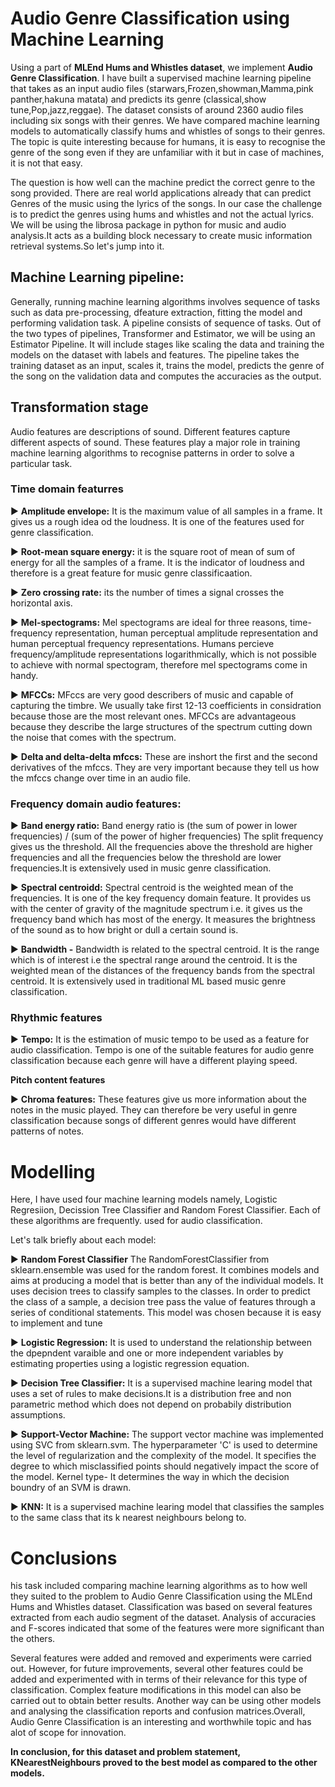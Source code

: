 # **Audio Genre Classification using Machine Learning**


Using a part of **MLEnd Hums and Whistles dataset**, we implement ****Audio Genre Classification****. I have built a supervised machine learning pipeline that takes as an input audio files (starwars,Frozen,showman,Mamma,pink panther,hakuna matata) and predicts its genre (classical,show tune,Pop,jazz,reggae). The dataset consists of around 2360 audio files including six songs with their genres. We have compared machine learning models to automatically classify hums and whistles of songs to their genres. The topic is quite interesting because for humans, it is easy to recognise the genre of the song even if they are unfamiliar with it but in case of machines, it is not that easy. 

The question is how well can the machine predict the correct genre to the song provided. There are real world applications already that can predict Genres of the music using the lyrics of the songs. In our case the challenge is to predict the genres using hums and whistles and not the actual lyrics. We will be using the librosa package in python for music and audio analysis.It acts as a building block necessary to create music information retrieval systems.So let's jump into it.


## Machine Learning pipeline:

Generally, running machine learning algorithms involves sequence of tasks such as data pre-processing, dfeature extraction, fitting the model and performing validation task. A pipeline consists of sequence of tasks. Out of the two types of pipelines, Transformer and Estimator, we will be using an Estimator Pipeline. It will include stages like scaling the data and training the models on the dataset with labels and features. The pipeline takes the training dataset as an input, scales it, trains the model, predicts the genre of the song on the validation data and computes the accuracies as the output.


## Transformation stage
Audio features are descriptions of sound. Different features capture different aspects of sound. 
These features play a major role in training machine learning algorithms to recognise patterns in order to solve a particular task.

### **Time domain featurres**

▶️ **Amplitude envelope:** It is the maximum value of all samples in a frame. It gives us a rough idea od the loudness. It is one of the features used for genre classification.

▶️ **Root-mean square energy:** it is the square root of mean of sum of energy for all the samples of a frame. It is the indicator of loudness and therefore is a great feature for music genre classificaation.

▶️ **Zero crossing rate:** its the number of times a signal crosses the horizontal axis.


▶️ **Mel-spectograms:** Mel spectograms are ideal for three reasons, time-frequency representation, human perceptual amplitude representation and human perceptual frequency representations. 
Humans percieve frequency/amplitude representations logarithmically, which is not possible to achieve with normal spectogram, therefore mel spectograms come in handy. 

▶️ **MFCCs:** MFccs are very good describers of music and capable of capturing the timbre. We usually take first 12-13 coefficients in considration because those are the most relevant 
ones. MFCCs are advantageous because they describe the large structures of the spectrum cutting down the noise that comes with the spectrum.

▶️ **Delta and delta-delta mfccs:** These are inshort the first and the second derivatives of the mfccs. They are very important because they tell us how the mfccs change over time in an audio file.
    
    
### **Frequency domain audio features:**

▶️ **Band energy ratio:** Band energy ratio is (the sum of power in lower frequencies) / (sum of the power of higher frequencies)
The split frequency gives us the threshold. All the frequencies above the threshold are higher frequencies and 
all the frequencies below the threshold are lower frequencies.It is extensively used in music genre classification.

▶️ **Spectral centroidd:** Spectral centroid is the weighted mean of the frequencies. It is one of the key frequency domain feature. It provides us with the center of gravity of the magnitude spectrum i.e. it gives us the frequency band which has most of the energy.
It measures the brightness of the sound as to how bright or dull a certain sound is.

▶️ **Bandwidth -** Bandwidth is related to the spectral centroid. It is the range which is of interest i.e the spectral range around the centroid. It is the weighted mean of the distances of the frequency bands from the spectral centroid. 
It is extensively used in traditional ML based music genre classification.

### **Rhythmic features**

▶️ **Tempo:** It is the estimation of music tempo to be used as a feature for audio classification. Tempo is one of the suitable features for audio genre classification because each genre will have a different playing speed.

**Pitch content features**

▶️ **Chroma features:** These features give us more information about the notes in the music played. They can therefore be very useful in genre classification because songs of different genres would have different patterns of notes.


# Modelling


Here, I have used four machine learning models namely, Logistic Regresiion, Decission Tree Classifier and Random Forest Classifier. Each of these algorithms are frequently. used for audio classification.

Let's talk briefly about each model:

▶️ **Random Forest Classifier** The RandomForestClassifier from sklearn.ensemble was used for the random forest. It combines models and aims at producing a model that is better than any of the individual models. It uses decision trees to classify samples to the classes. 
In order to predict the class of a sample, a decision tree pass the value of features through a series of conditional statements. This model was chosen because it is easy to implement and tune 

▶️ **Logistic Regression:** It is used to understand the relationship between the dpepndent varaible and one or more independent variables by estimating properties using a logistic regression equation.

▶️ **Decision Tree Classifier:** It is a supervised machine learing model that uses a set of rules to make decisions.It is a distribution free and non parametric method which does not depend on probabily distribution assumptions.

▶️ **Support-Vector Machine:** The support vector machine was implemented using SVC from sklearn.svm. The hyperparameter 'C' is used to determine the level of regularization and the complexity of the model. It specifies the degree to which misclassified points should negatively impact the score of the model.
Kernel type- It determines the way in which the decision boundry of an SVM is drawn. 

▶️ **KNN:** It is a supervised machine learing model that classifies the samples to the same class that its k nearest neighbours belong to.


# Conclusions

his task included comparing machine learning algorithms as to how well they suited to the problem to Audio Genre Classification using the MLEnd Hums and Whistles dataset. Classification was based on several features extracted from each audio segment of the dataset. Analysis of accuracies and F-scores indicated that some of the features were more significant than the others. 

Several features were added and removed and experiments were carried out. However, for future improvements, several other features could be added and experimented with in terms of their relevance for this type of classification. Complex feature modifications in this model can also be carried out to obtain better results. Another way can be using other models and analysing the classification reports and confusion matrices.Overall, Audio Genre Classification is an interesting and worthwhile topic and has alot of scope for innovation. 

**In conclusion, for this dataset and problem statement, KNearestNeighbours proved to the best model as compared to the other models.**
